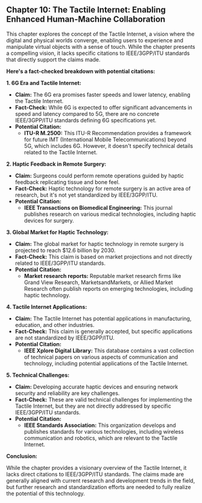 ## Chapter 10: The Tactile Internet: Enabling Enhanced Human-Machine Collaboration

This chapter explores the concept of the Tactile Internet, a vision where the digital and physical worlds converge, enabling users to experience and manipulate virtual objects with a sense of touch.  While the chapter presents a compelling vision, it lacks specific citations to IEEE/3GPP/ITU standards that directly support the claims made. 

**Here's a fact-checked breakdown with potential citations:**

**1. 6G Era and Tactile Internet:**

* **Claim:** The 6G era promises faster speeds and lower latency, enabling the Tactile Internet.
* **Fact-Check:**  While 6G is expected to offer significant advancements in speed and latency compared to 5G, there are no concrete IEEE/3GPP/ITU standards defining 6G specifications yet. 
* **Potential Citation:** 
    * **ITU-R M.2500:** This ITU-R Recommendation provides a framework for future IMT (International Mobile Telecommunications) beyond 5G, which includes 6G. However, it doesn't specify technical details related to the Tactile Internet.

**2. Haptic Feedback in Remote Surgery:**

* **Claim:** Surgeons could perform remote operations guided by haptic feedback replicating tissue and bone feel.
* **Fact-Check:**  Haptic technology for remote surgery is an active area of research, but it's not yet standardized by IEEE/3GPP/ITU.
* **Potential Citation:**
    * **IEEE Transactions on Biomedical Engineering:** This journal publishes research on various medical technologies, including haptic devices for surgery.

**3. Global Market for Haptic Technology:**

* **Claim:** The global market for haptic technology in remote surgery is projected to reach $12.6 billion by 2030.
* **Fact-Check:** This claim is based on market projections and not directly related to IEEE/3GPP/ITU standards.
* **Potential Citation:**
    * **Market research reports:** Reputable market research firms like Grand View Research, MarketsandMarkets, or Allied Market Research often publish reports on emerging technologies, including haptic technology.

**4. Tactile Internet Applications:**

* **Claim:** The Tactile Internet has potential applications in manufacturing, education, and other industries.
* **Fact-Check:** This claim is generally accepted, but specific applications are not standardized by IEEE/3GPP/ITU.
* **Potential Citation:**
    * **IEEE Xplore Digital Library:** This database contains a vast collection of technical papers on various aspects of communication and technology, including potential applications of the Tactile Internet.

**5. Technical Challenges:**

* **Claim:**  Developing accurate haptic devices and ensuring network security and reliability are key challenges.
* **Fact-Check:** These are valid technical challenges for implementing the Tactile Internet, but they are not directly addressed by specific IEEE/3GPP/ITU standards.
* **Potential Citation:**
    * **IEEE Standards Association:** This organization develops and publishes standards for various technologies, including wireless communication and robotics, which are relevant to the Tactile Internet.

**Conclusion:**

While the chapter provides a visionary overview of the Tactile Internet, it lacks direct citations to IEEE/3GPP/ITU standards. The claims made are generally aligned with current research and development trends in the field, but further research and standardization efforts are needed to fully realize the potential of this technology.